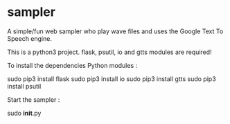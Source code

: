 # sampler

A simple/fun web sampler who play wave files and uses the Google Text To Speech engine.

This is a python3 project. flask, psutil, io and gtts modules are required!

To install the dependencies Python modules :

sudo pip3 install flask
sudo pip3 install io
sudo pip3 install gtts
sudo pip3 install psutil

Start the sampler :

sudo __init__.py
